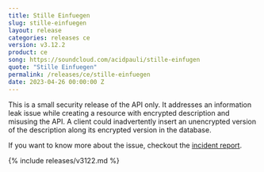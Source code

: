 ```yaml
---
title: Stille Einfuegen
slug: stille-einfuegen
layout: release
categories: releases ce
version: v3.12.2
product: ce
song: https://soundcloud.com/acidpauli/stille-einfugen
quote: "Stille Einfuegen"
permalink: /releases/ce/stille-einfuegen
date: 2023-04-26 00:00:00 Z
---
```

This is a small security release of the API only. It addresses an information leak issue while creating a resource with encrypted description and misusing the API. A client could inadvertently insert an unencrypted version of the description along its encrypted version in the database.

If you want to know more about the issue, checkout the [incident report](https://help.passbolt.com/incidents/20230426_sending-unencrypted-description).

{% include releases/v3122.md %}
